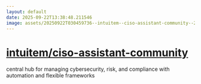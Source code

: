 ```yaml
---
layout: default
date: 2025-09-22T13:38:48.211546
image: assets/20250922T030459736--intuitem--ciso-assistant-community--20250922T031115309--cropped.png
---
```


# [intuitem/ciso-assistant-community](https://github.com/intuitem/ciso-assistant-community)

central hub for managing cybersecurity, risk, and compliance with automation and flexible frameworks

